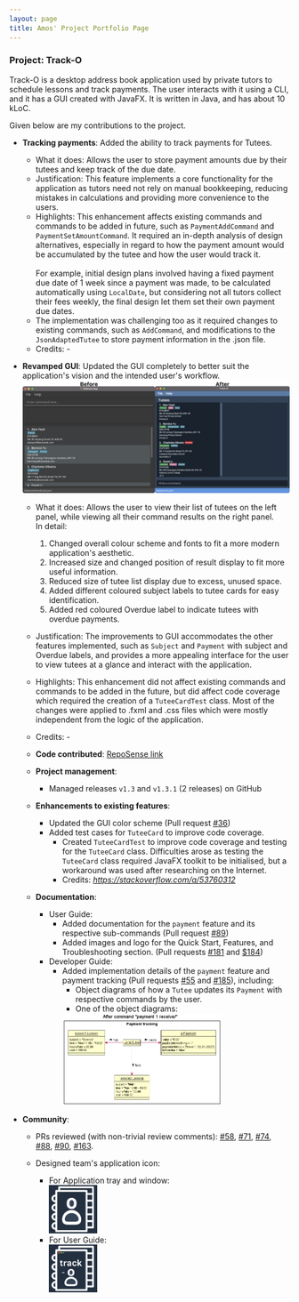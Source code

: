 ```yaml
---
layout: page
title: Amos' Project Portfolio Page
---
```


### Project: Track-O

Track-O is a desktop address book application used by private tutors to schedule lessons and track payments. The user interacts with it using a CLI, and it has a GUI created with JavaFX. It is written in Java, and has about 10 kLoC.

Given below are my contributions to the project.

* **Tracking payments**: Added the ability to track payments for Tutees.
  * What it does: Allows the user to store payment amounts due by their tutees and keep track of the due date.
  * Justification: This feature implements a core functionality for the application as tutors need not rely on manual bookkeeping, reducing mistakes in calculations and providing more convenience to the users.
  * Highlights: This enhancement affects existing commands and commands to be added in future, such as `PaymentAddCommand` and `PaymentSetAmountCommand`.
  It required an in-depth analysis of design alternatives, especially in regard to how the payment amount would be accumulated by the tutee and how the user would track it.
  <br><br>
  For example, initial design plans involved having a fixed payment due date of 1 week since a payment was made, to be calculated automatically using `LocalDate`, but considering not all tutors collect their fees weekly, the final design let them set their own payment due dates.
  * The implementation was challenging too as it required changes to existing commands, such as `AddCommand`, and modifications to the `JsonAdaptedTutee` to store payment information in the .json file.
  * Credits: *-*

* **Revamped GUI**: Updated the GUI completely to better suit the application's vision and the intended user's workflow.
![](ab3_comparison.png)
  * What it does: Allows the user to view their list of tutees on the left panel, while viewing all their command results on the right panel.
  <br> In detail:
    1. Changed overall colour scheme and fonts to fit a more modern application's aesthetic.
    2. Increased size and changed position of result display to fit more useful information.
    3. Reduced size of tutee list display due to excess, unused space.
    4. Added different coloured subject labels to tutee cards for easy identification.
    5. Added red coloured Overdue label to indicate tutees with overdue payments.
  * Justification: The improvements to GUI accommodates the other features implemented, such as `Subject` and `Payment` with subject and Overdue labels, and provides a more appealing interface for the user to view tutees at a glance and interact with the application.
  * Highlights: This enhancement did not affect existing commands and commands to be added in the future, but did affect code coverage which required the creation of a `TuteeCardTest` class. Most of the changes were applied to .fxml and .css files which were mostly independent from the logic of the application.
  * Credits: *-*

  * **Code contributed**: [RepoSense link](https://nus-cs2103-ay2122s1.github.io/tp-dashboard/?search=&sort=groupTitle&sortWithin=title&timeframe=commit&mergegroup=&groupSelect=groupByRepos&breakdown=true&checkedFileTypes=docs~functional-code~test-code~other&since=2021-09-17&tabOpen=true&tabType=authorship&tabAuthor=atyhamos&tabRepo=AY2122S1-CS2103T-F12-3%2Ftp%5Bmaster%5D&authorshipIsMergeGroup=false&authorshipFileTypes=docs~functional-code~test-code~other&authorshipIsBinaryFileTypeChecked=false)

  * **Project management**:
    * Managed releases `v1.3` and `v1.3.1` (2 releases) on GitHub

  * **Enhancements to existing features**:
    * Updated the GUI color scheme (Pull request [\#36](https://github.com/AY2122S1-CS2103T-F12-3/tp/pull/36))
    * Added test cases for `TuteeCard` to improve code coverage.
      * Created `TuteeCardTest` to improve code coverage and testing for the `TuteeCard` class. Difficulties arose as testing the `TuteeCard` class required JavaFX toolkit to be initialised, but a workaround was used after researching on the Internet.
      * Credits: *https://stackoverflow.com/a/53760312*

  * **Documentation**:
    * User Guide:
      * Added documentation for the `payment` feature and its respective sub-commands (Pull request [\#89](https://github.com/AY2122S1-CS2103T-F12-3/tp/pull/89))
      * Added images and logo for the Quick Start, Features, and Troubleshooting section. (Pull requests [\#181](https://github.com/AY2122S1-CS2103T-F12-3/tp/pull/181) and [\$184](https://github.com/AY2122S1-CS2103T-F12-3/tp/pull/184))
    * Developer Guide:
      * Added implementation details of the `payment` feature and payment tracking (Pull requests [\#55](https://github.com/AY2122S1-CS2103T-F12-3/tp/pull/55) and [\#185](https://github.com/AY2122S1-CS2103T-F12-3/tp/pull/185)), including:
        * Object diagrams of how a `Tutee` updates its `Payment` with respective commands by the user.
        *  One of the object diagrams:
        <img width="70%" alt="Object Diagram" src="../images/PaymentTracking6.png"/>


* **Community**:
  * PRs reviewed (with non-trivial review comments): [\#58](https://github.com/AY2122S1-CS2103T-F12-3/tp/pull/58),
  [\#71](https://github.com/AY2122S1-CS2103T-F12-3/tp/pull/71),
  [\#74](https://github.com/AY2122S1-CS2103T-F12-3/tp/pull/74),
  [\#88](https://github.com/AY2122S1-CS2103T-F12-3/tp/pull/88),
  [\#90](https://github.com/AY2122S1-CS2103T-F12-3/tp/pull/90),
  [\#163](https://github.com/AY2122S1-CS2103T-F12-3/tp/pull/163).
  
  * Designed team's application icon:
    * For Application tray and window: <br> <img width="20%" alt="Application tray" src="../../src/main/resources/images/tracko_logo.png"/>
    * For User Guide:<br><img width="20%" alt="For website" src="../images/tracko_logo_docs.png"/>


